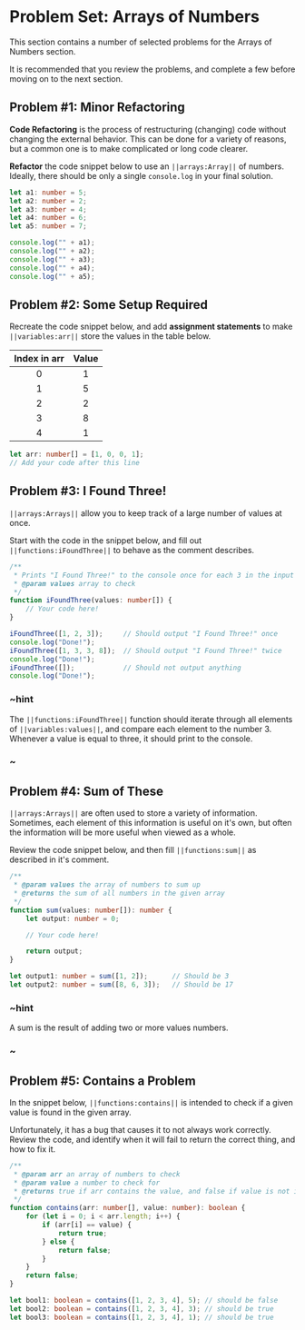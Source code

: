 # Problem Set: Arrays of Numbers

This section contains a number of selected problems for the Arrays of Numbers section.

It is recommended that you review the problems, and complete a few before
moving on to the next section.

## Problem #1: Minor Refactoring

**Code Refactoring** is the process of restructuring (changing)
code without changing the external behavior.
This can be done for a variety of reasons,
but a common one is to make complicated or long code clearer.

**Refactor** the code snippet below to use an ``||arrays:Array||`` of numbers.
Ideally, there should be only a single ``console.log`` in your final solution.

```typescript
let a1: number = 5;
let a2: number = 2;
let a3: number = 4;
let a4: number = 6;
let a5: number = 7;

console.log("" + a1);
console.log("" + a2);
console.log("" + a3);
console.log("" + a4);
console.log("" + a5);
```

## Problem #2: Some Setup Required

Recreate the code snippet below, and add **assignment statements** to make
``||variables:arr||`` store the values in the table below.

| Index in arr  | Value |
| :-----------: | :---: |
| 0             | 1     |
| 1             | 5     |
| 2             | 2     |
| 3             | 8     |
| 4             | 1     |

```typescript
let arr: number[] = [1, 0, 0, 1];
// Add your code after this line
```

## Problem #3: I Found Three!

``||arrays:Arrays||`` allow you to keep track of a large number of values at once. 

Start with the code in the snippet below, and fill out ``||functions:iFoundThree||``
to behave as the comment describes.

```typescript
/**
 * Prints "I Found Three!" to the console once for each 3 in the input array.
 * @param values array to check
 */
function iFoundThree(values: number[]) {
    // Your code here!
}

iFoundThree([1, 2, 3]);     // Should output "I Found Three!" once
console.log("Done!");
iFoundThree([1, 3, 3, 8]);  // Should output "I Found Three!" twice
console.log("Done!");
iFoundThree([]);            // Should not output anything
console.log("Done!");
```

### ~hint

The ``||functions:iFoundThree||`` function should iterate through all elements of
``||variables:values||``, and compare each element to the number 3.
Whenever a value is equal to three, it should print to the console.

### ~

## Problem #4: Sum of These

``||arrays:Arrays||`` are often used to store a variety of information.
Sometimes, each element of this information is useful on it's own,
but often the information will be more useful when viewed as a whole.

Review the code snippet below, and then fill ``||functions:sum||``
as described in it's comment.

```typescript
/**
 * @param values the array of numbers to sum up
 * @returns the sum of all numbers in the given array
 */
function sum(values: number[]): number {
    let output: number = 0;

    // Your code here!

    return output;
}

let output1: number = sum([1, 2]);      // Should be 3
let output2: number = sum([8, 6, 3]);   // Should be 17
```

### ~hint

A sum is the result of adding two or more values numbers.

### ~

## Problem #5: Contains a Problem

In the snippet below, ``||functions:contains||`` is intended to check
if a given value is found in the given array.

Unfortunately, it has a bug that causes it to not always work correctly.
Review the code, and identify when it will fail to return the correct thing,
and how to fix it.

```typescript
/**
 * @param arr an array of numbers to check
 * @param value a number to check for
 * @returns true if arr contains the value, and false if value is not in arr
 */
function contains(arr: number[], value: number): boolean {
    for (let i = 0; i < arr.length; i++) {
        if (arr[i] == value) {
            return true;
        } else {
            return false;
        }
    }
    return false;
}

let bool1: boolean = contains([1, 2, 3, 4], 5); // should be false
let bool2: boolean = contains([1, 2, 3, 4], 3); // should be true
let bool3: boolean = contains([1, 2, 3, 4], 1); // should be true
```